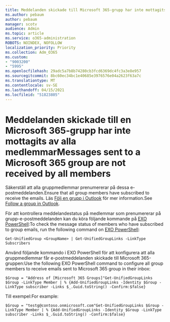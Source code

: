 ```yaml
---
title: Meddelanden skickade till Microsoft 365-grupp har inte mottagits av alla medlemmar
ms.author: pebaum
author: pebaum
manager: scotv
audience: Admin
ms.topic: article
ms.service: o365-administration
ROBOTS: NOINDEX, NOFOLLOW
localization_priority: Priority
ms.collection: Adm_O365
ms.custom:
- "9003200"
- "5995"
ms.openlocfilehash: 29adc5a7b8b74280cb3fcd6369dc4fc3a3e8e957
ms.sourcegitcommit: 8bc60ec34bc1e40685e3976576e04a2623f63a7c
ms.translationtype: MT
ms.contentlocale: sv-SE
ms.lasthandoff: 04/15/2021
ms.locfileid: "51823805"
---
```

# <a name="messages-sent-to-a-microsoft-365-group-are-not-received-by-all-members"></a><span data-ttu-id="76f9e-102">Meddelanden skickade till en Microsoft 365-grupp har inte mottagits av alla medlemmar</span><span class="sxs-lookup"><span data-stu-id="76f9e-102">Messages sent to a Microsoft 365 group are not received by all members</span></span>

<span data-ttu-id="76f9e-103">Säkerställ att alla gruppmedlemmar prenumererar på dessa e-postmeddelanden.</span><span class="sxs-lookup"><span data-stu-id="76f9e-103">Ensure that all group members have subscribed to receive the emails.</span></span> <span data-ttu-id="76f9e-104">Läs [Följ en grupp i Outlook](https://support.microsoft.com/office/e147fc19-f548-4cd2-834f-80c6235b7c36) för mer information.</span><span class="sxs-lookup"><span data-stu-id="76f9e-104">See [Follow a group in Outlook](https://support.microsoft.com/office/e147fc19-f548-4cd2-834f-80c6235b7c36).</span></span>  

<span data-ttu-id="76f9e-105">För att kontrollera meddelandestatus på medlemmar som prenumererar på grupp-e-postmeddelanden kan du köra följande kommande på [EXO PowerShell](https://docs.microsoft.com/powershell/exchange/connect-to-exchange-online-powershell?view=exchange-ps&preserve-view=true):</span><span class="sxs-lookup"><span data-stu-id="76f9e-105">To check the message status of members who have subscribed to group emails, run the following command on [EXO PowerShell](https://docs.microsoft.com/powershell/exchange/connect-to-exchange-online-powershell?view=exchange-ps&preserve-view=true):</span></span>

`Get-UnifiedGroup <GroupName> | Get-UnifiedGroupLinks -LinkType Subscribers`

<span data-ttu-id="76f9e-106">Använd följande kommando i EXO PowerShell för att konfigurera att alla gruppmedlemmar får e-postmeddelanden skickade till Microsoft 365-gruppen:</span><span class="sxs-lookup"><span data-stu-id="76f9e-106">Use the following EXO PowerShell command to configure all group members to receive emails sent to Microsoft 365 group in their inbox:</span></span>

`$Group = "Address of [Microsoft 365 Groups]"Get-UnifiedGroupLinks $Group -LinkType Member | % {Add-UnifiedGroupLinks -Identity $Group -LinkType subscriber -Links $_.Guid.toString() -Confirm:$false}`

<span data-ttu-id="76f9e-107">Till exempel:</span><span class="sxs-lookup"><span data-stu-id="76f9e-107">For example:</span></span>

`$Group = "testg@contoso.onmicrosoft.com"Get-UnifiedGroupLinks $Group -LinkType Member | % {Add-UnifiedGroupLinks -Identity $Group -LinkType subscriber -Links $_.Guid.toString() -Confirm:$false}`